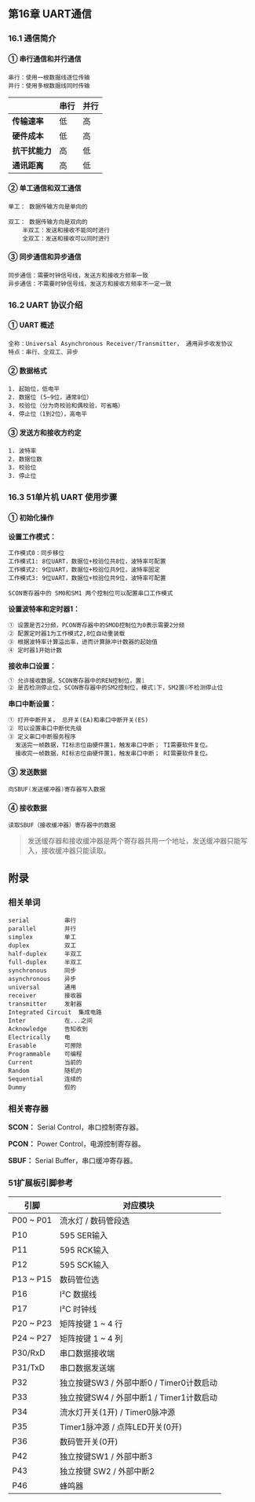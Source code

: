 
## 第16章 UART通信

### 16.1 通信简介

#### ① 串行通信和并行通信

```
串行：使用一根数据线逐位传输
并行：使用多根数据线同时传输
```

|                | **串行** | **并行** |
| -------------- | -------- | -------- |
| **传输速率**   | 低       | 高       |
| **硬件成本**   | 低       | 高       |
| **抗干扰能力** | 高       | 低       |
| **通讯距离**   | 高       | 低       |

#### ② 单工通信和双工通信

```
单工： 数据传输方向是单向的

双工： 数据传输方向是双向的
	半双工：发送和接收不能同时进行
	全双工：发送和接收可以同时进行
```

#### ③ 同步通信和异步通信

```
同步通信：需要时钟信号线，发送方和接收方频率一致
异步通信：不需要时钟信号线，发送方和接收方频率不一定一致
```



### 16.2 UART 协议介绍

#### ① UART 概述

```
全称：Universal Asynchronous Receiver/Transmitter， 通用异步收发协议
特点：串行、全双工、异步
```

#### ② 数据格式

```
1. 起始位，低电平
2. 数据位 (5~9位，通常8位）
3. 校验位（分为奇校验和偶校验，可省略）
4. 停止位（1到2位），高电平
```

#### ③ 发送方和接收方约定

```
1. 波特率
2. 数据位数
3. 校验位
3. 停止位
```

### 16.3 51单片机 UART 使用步骤

#### ① 初始化操作

**设置工作模式：**

``` 
工作模式0：同步移位
工作模式1: 8位UART，数据位+校验位共8位，波特率可配置
工作模式2: 9位UART，数据位+校验位共9位，波特率固定
工作模式3: 9位UART，数据位+校验位共9位，波特率可配置
```

```
SCON寄存器中的 SM0和SM1 两个控制位可以配置串口工作模式
```

**设置波特率和定时器1：**

```
① 设置是否2分频，PCON寄存器中的SMOD控制位为0表示需要2分频
② 配置定时器1为工作模式2,8位自动重装载
③ 根据波特率计算溢出率，进而计算脉冲计数器的起始值
④ 定时器1开始计数
```

**接收串口设置：**

```c
① 允许接收数据，SCON寄存器中的REN控制位，置1
② 是否检测停止位，SCON寄存器中的SM2控制位，模式1下，SM2置0不检测停止位
```

**串口中断设置：**

```
① 打开中断开关， 总开关(EA)和串口中断开关(ES)
② 可以设置串口中断优先级
③ 定义串口中断服务程序
  发送完一帧数据，TI标志位由硬件置1，触发串口中断； TI需要软件复位。
  接收完一帧数据，RI标志位由硬件置1，触发串口中断； RI需要软件复位。
```

#### ③ 发送数据

```c
向SBUF(发送缓冲器)寄存器写入数据
```

#### ④ 接收数据

```c
读取SBUF（接收缓冲器）寄存器中的数据
```

> 发送缓存器和接收缓冲器是两个寄存器共用一个地址，发送缓冲器只能写入，接收缓冲器只能读取。





## 附录

### 相关单词

```
serial 			串行
parallel 		并行
simplex			单工
duplex			双工
half-duplex		半双工
full-duplex 	半双工
synchronous		同步
asynchronous	异步
universal		通用
receiver		接收器
transmitter		发射器
Integrated Circuit	集成电路
Inter			在...之间
Acknowledge		告知收到
Electrically 	电
Erasable 		可擦除
Programmable 	可编程
Current			当前的
Random 			随机的
Sequential 		连续的
Dummy 			假的
```

### 相关寄存器

**SCON：** Serial Control，串口控制寄存器。

**PCON：** Power Control，电源控制寄存器。

**SBUF：** Serial Buffer，串口缓冲寄存器。

### 51扩展板引脚参考

| 引脚      | 对应模块                                 |
| --------- | ---------------------------------------- |
| P00 ~ P01 | 流水灯 /  数码管段选                     |
| P10       | 595 SER输入                              |
| P11       | 595 RCK输入                              |
| P12       | 595 SCK输入                              |
| P13 ~ P15 | 数码管位选                               |
| P16       | I²C 数据线                               |
| P17       | I²C 时钟线                               |
| P20 ~ P23 | 矩阵按键 1 ~ 4 行                        |
| P24 ~ P27 | 矩阵按键 1 ~ 4 列                        |
| P30/RxD   | 串口数据接收端                           |
| P31/TxD   | 串口数据发送端                           |
| P32       | 独立按键SW3 / 外部中断0 / Timer0计数启动 |
| P33       | 独立按键SW4 / 外部中断1 / Timer1计数启动 |
| P34       | 流水灯开关(1开) /  Timer0脉冲源          |
| P35       | Timer1脉冲源 / 点阵LED开关(0开)          |
| P36       | 数码管开关(0开)                          |
| P42       | 独立按键SW1 / 外部中断3                  |
| P43       | 独立按键 SW2 / 外部中断2                 |
| P46       | 蜂鸣器                                   |